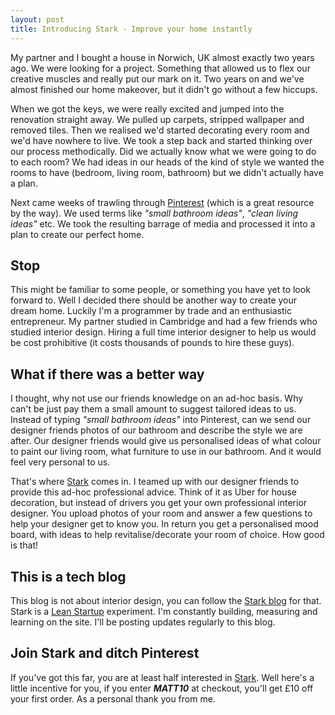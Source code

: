 ```yaml
---
layout: post
title: Introducing Stark - Improve your home instantly
---
```


My partner and I bought a house in Norwich, UK almost exactly two years ago. We were looking for a project. Something that allowed us to flex our creative muscles and really put our mark on it. Two years on and we've almost finished our home makeover, but it didn't go without a few hiccups.

<amp-img width="600" height="400" layout="responsive" src="https://s3-eu-west-1.amazonaws.com/matt-reid-images/house.jpeg"></amp-img>

When we got the keys, we were really excited and jumped into the renovation straight away. We pulled up carpets, stripped wallpaper and removed tiles. Then we realised we'd started decorating every room and we'd have nowhere to live. We took a step back and started thinking over our process methodically. Did we actually know what we were going to do to each room? We had ideas in our heads of the kind of style we wanted the rooms to have (bedroom, living room, bathroom) but we didn't actually have a plan.

Next came weeks of trawling through <a href="https://pinterest.com/search/pins/?q=house%20ideas" target="_blank">Pinterest</a> (which is a great resource by the way). We used terms like *"small bathroom ideas"*, *"clean living ideas"* etc. We took the resulting barrage of media and processed it into a plan to create our perfect home.

## Stop

This might be familiar to some people, or something you have yet to look forward to. Well I decided there should be another way to create your dream home. Luckily I'm a programmer by trade and an enthusiastic entrepreneur. My partner studied in Cambridge and had a few friends who studied interior design. Hiring a full time interior designer to help us would be cost prohibitive (it costs thousands of pounds to hire these guys).

## What if there was a better way

I thought, why not use our friends knowledge on an ad-hoc basis. Why can't be just pay them a small amount to suggest tailored ideas to us. Instead of typing *"small bathroom ideas"* into Pinterest, can we send our designer friends photos of our bathroom and describe the style we are after. Our designer friends would give us personalised ideas of what colour to paint our living room, what furniture to use in our bathroom. And it would feel very personal to us.

That's where <a href="https://www.joinstark.com?utm_source=intro-blog" target="_blank">Stark</a> comes in. I teamed up with our designer friends to provide this ad-hoc professional advice. Think of it as Uber for house decoration, but instead of drivers you get your own professional interior designer. You upload photos of your room and answer a few questions to help your designer get to know you. In return you get a personalised mood board, with ideas to help revitalise/decorate your room of choice. How good is that!

## This is a tech blog

This blog is not about interior design, you can follow the <a href="https://inspiration.joinstark.com" target="_blank">Stark blog</a> for that. Stark is a <a href="http://theleanstartup.com/principles" target="_blank">Lean Startup</a> experiment. I'm constantly building, measuring and learning on the site. I'll be posting updates regularly to this blog.


## Join Stark and ditch Pinterest

If you've got this far, you are at least half interested in <a href="https://www.joinstark.com?utm_source=intro-blog-footer" target="_blank">Stark</a>. Well here's a little incentive for you, if you enter ***MATT10*** at checkout, you'll get £10 off your first order. As a personal thank you from me.





 









